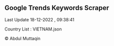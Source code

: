 

## Google Trends Keywords Scraper 
 
Last Update 18-12-2022 , 09:38:41

Country List :
VIETNAM.json



© Abdul Muttaqin 
